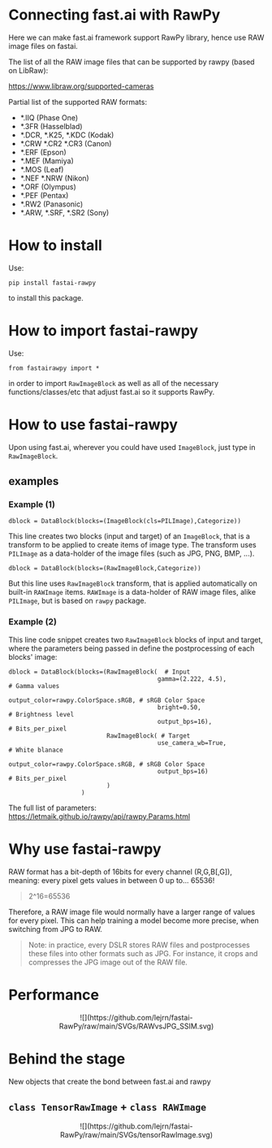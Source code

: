 # Connecting fast.ai with RawPy
Here we can make fast.ai framework support RawPy library, hence use RAW image files on fastai.

The list of all the RAW image files that can be supported by rawpy (based on LibRaw):

https://www.libraw.org/supported-cameras

Partial list of the supported RAW formats:
- *.IIQ (Phase One) 
- *.3FR (Hasselblad)
- *.DCR, *.K25, *.KDC (Kodak) 
- *.CRW *.CR2 *.CR3 (Canon) 
- *.ERF (Epson) 
- *.MEF (Mamiya) 
- *.MOS (Leaf) 
- *.NEF *.NRW (Nikon) 
- *.ORF (Olympus) 
- *.PEF (Pentax)
- *.RW2 (Panasonic)
- *.ARW, *.SRF, *.SR2 (Sony)

# How to install
Use:

```pip install fastai-rawpy```

to install this package.

# How to import fastai-rawpy

Use:

```from fastairawpy import *```

in order to import `RawImageBlock` as well as all of the necessary functions/classes/etc that adjust fast.ai so it supports RawPy.

# How to use fastai-rawpy

Upon using fast.ai, wherever you could have used `ImageBlock`, just type in `RawImageBlock`.

## examples

### Example (1)

```
dblock = DataBlock(blocks=(ImageBlock(cls=PILImage),Categorize))
```
This line creates two blocks (input and target) of an `ImageBlock`, that is a transform to be applied to create items of image type. The transform uses `PILImage` as a data-holder of the image files (such as JPG, PNG, BMP, ...).


```
dblock = DataBlock(blocks=(RawImageBlock,Categorize))
```

But this line uses `RawImageBlock` transform, that is applied automatically on built-in `RAWImage` items. `RAWImage` is a data-holder of RAW image files, alike `PILImage`, but is based on `rawpy` package.


### Example (2)

This line code snippet creates two `RawImageBlock` blocks of input and target, where the parameters being passed in define the postprocessing of each blocks' image:

```
dblock = DataBlock(blocks=(RawImageBlock(  # Input
                                         gamma=(2.222, 4.5),                 # Gamma values
                                         output_color=rawpy.ColorSpace.sRGB, # sRGB Color Space
                                         bright=0.50,                        # Brightness level
                                         output_bps=16),                     # Bits_per_pixel 
                           RawImageBlock( # Target
                                         use_camera_wb=True,                 # White blanace
                                         output_color=rawpy.ColorSpace.sRGB, # sRGB Color Space
                                         output_bps=16)                      # Bits_per_pixel 
                           )
                    )
```

The full list of parameters: https://letmaik.github.io/rawpy/api/rawpy.Params.html

# Why use fastai-rawpy

RAW format has a bit-depth of 16bits for every channel (R,G,B[,G]), meaning: every pixel gets values in between 0 up to... 65536!
> 2^16=65536

Therefore, a RAW image file would normally have a larger range of values for every pixel. This can help training a model become more precise, when switching from JPG to RAW.
> Note: in practice, every DSLR stores RAW files and postprocesses these files into other formats such as JPG. For instance, it crops and compresses the JPG image out of the RAW file.

# Performance

<p align="center">
![](https://github.com/lejrn/fastai-RawPy/raw/main/SVGs/RAWvsJPG_SSIM.svg)
</p>

# Behind the stage

New objects that create the bond between fast.ai and rawpy

## `class TensorRawImage` + `class RAWImage`

<p align="center">
![](https://github.com/lejrn/fastai-RawPy/raw/main/SVGs/tensorRawImage.svg)
</p>